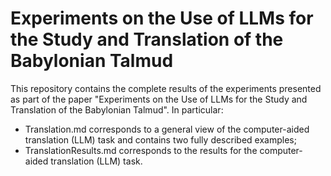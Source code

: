 # Experiments on the Use of LLMs for the Study and Translation of the Babylonian Talmud
This repository contains the complete results of the experiments presented as part of the paper "Experiments on the Use of LLMs for the Study and Translation of the Babylonian Talmud". In particular:
- Translation.md corresponds to a general view of the computer-aided translation (LLM) task and contains two fully described examples;
- TranslationResults.md corresponds to the results for the computer-aided translation (LLM) task.
